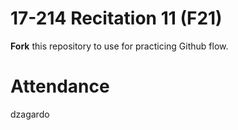 # 17-214 Recitation 11 (F21)
**Fork** this repository to use for practicing Github flow.

# Attendance
dzagardo